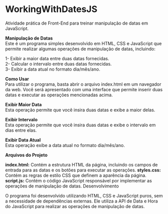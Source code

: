 # WorkingWithDatesJS
Atividade prática de Front-End para treinar manipulação de datas em JavaScript.

**Manipulação de Datas**  
Este é um programa simples desenvolvido em HTML, CSS e JavaScript que permite realizar algumas operações de manipulação de datas, incluindo:  

1- Exibir a maior data entre duas datas fornecidas.  
2- Calcular o intervalo entre duas datas fornecidas.  
3- Exibir a data atual no formato dia/mês/ano.  

**Como Usar**  
Para utilizar o programa, basta abrir o arquivo index.html em um navegador da web. Você será apresentado com uma interface que permite inserir duas datas e executar as operações mencionadas acima.

**Exibir Maior Data**  
Esta operação permite que você insira duas datas e exibe a maior delas.

**Exibir Intervalo**  
Esta operação permite que você insira duas datas e exibe o intervalo em dias entre elas.

**Exibir Data Atual**  
Esta operação exibe a data atual no formato dia/mês/ano.

**Arquivos do Projeto**

**index.html:** Contém a estrutura HTML da página, incluindo os campos de entrada para as datas e os botões para executar as operações.
**styles.css:** Contém as regras de estilo CSS que definem a aparência da página.
**script.js:** Contém o código JavaScript responsável por implementar as operações de manipulação de datas.
Desenvolvimento

O programa foi desenvolvido utilizando HTML, CSS e JavaScript puros, sem a necessidade de dependências externas. Ele utiliza a API de Data e Hora do JavaScript para realizar as operações de manipulação de datas.

